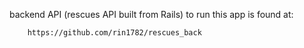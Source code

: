 backend API (rescues API built from Rails) to run this app is found at:

        https://github.com/rin1782/rescues_back



